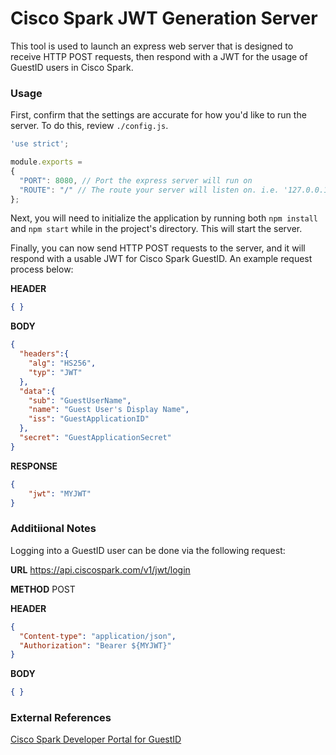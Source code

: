 # Cisco Spark JWT Generation Server

This tool is used to launch an express web server that is designed to receive HTTP POST requests, then respond with a JWT for the usage of GuestID users in Cisco Spark.

### Usage

First, confirm that the settings are accurate for how you'd like to run the server. To do this, review `./config.js`.

```javascript
'use strict';

module.exports =
{
  "PORT": 8080, // Port the express server will run on
  "ROUTE": "/" // The route your server will listen on. i.e. '127.0.0.1' + ROUTE
};
```

Next, you will need to initialize the application by running both `npm install` and `npm start` while in the project's directory. This will start the server.

Finally, you can now send HTTP POST requests to the server, and it will respond with a usable JWT for Cisco Spark GuestID. An example request process below:

**HEADER**
```json
{ }
```

**BODY**
```json
{
  "headers":{
  	"alg": "HS256",
  	"typ": "JWT"
  },
  "data":{
    "sub": "GuestUserName",
    "name": "Guest User's Display Name",
    "iss": "GuestApplicationID"
  },
  "secret": "GuestApplicationSecret"
}
```

**RESPONSE**
```json
{
	"jwt": "MYJWT"
}
```

### Additiional Notes

Logging into a GuestID user can be done via the following request:

**URL**
https://api.ciscospark.com/v1/jwt/login

**METHOD**
POST

**HEADER**
```json
{
  "Content-type": "application/json",
  "Authorization": "Bearer ${MYJWT}"
}
```

**BODY**
```json
{ }
```

### External References

[Cisco Spark Developer Portal for GuestID](https://developer.ciscospark.com/guest-issuer.html)
